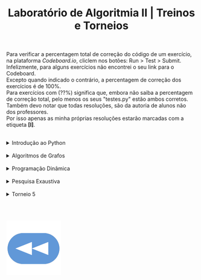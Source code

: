 <h1 style="text-align: center;">Laboratório de Algoritmia II | Treinos e Torneios</h1>

<br>

Para verificar a percentagem total de correção do código de um exercício, na plataforma _Codeboard.io_, cliclem nos botões:  Run > Test > Submit.
<br>Infelizmente, para alguns exercícios não encontrei o seu link para o Codeboard.
<br>Excepto quando indicado o contrário, a percentagem de correção dos exercícios é de 100%.
<br>Para exercícios com (??%) significa que, embora não saiba a percentagem de correção total, pelo menos os seus "testes.py" estão ambos corretos.
<br>Também devo notar que todas resoluções, são da autoria de alunos não dos professores.
<br>Por isso apenas as minha próprias resoluções estarão marcadas com a etiqueta **[I]**.

<br>

<details>
    <summary>Introdução ao Python</summary>

<ul>
<details><summary><a href="1ºT/aloca.html">Aloca</a> -- <a href="https://codeboard.io/projects/311283">Codeboard</a></summary></details>
<details><summary><a href="1ºT/apelidos.html">Apelidos</a> -- <a href="https://codeboard.io/projects/311284">Codeboard</a></summary></details>
<details><summary><a href="1ºT/cruzamentos.html">Cruzamentos</a> -- <a href="https://codeboard.io/projects/311285">Codeboard</a></summary></details>
<details><summary><a href="1ºT/diferentes.html">[I + A] Diferentes</a></summary></details>
<details><summary><a href="1ºT/fatoriza.html">Factoriza</a></summary></details>
<details><summary><a href="1ºT/formata.html">Formata</a> -- <a href="https://codeboard.io/projects/312631">Codeboard</a></summary></details>
<details><summary><a href="1ºT/formula1.html">[I + A] Fórmula 1</a></summary></details>
<details><summary><a href="1ºT/frequencia.html">Frequência</a> -- <a href="https://codeboard.io/projects/311413">Codeboard</a></summary></details>
<details><summary><a href="1ºT/futebol.html">Futebol</a> -- <a href="https://codeboard.io/projects/311417">Codeboard</a></summary></details>
<details><summary><a href="1ºT/hacker.html">Hacker</a> -- <a href="https://codeboard.io/projects/311431">Codeboard</a></summary></details>
<details><summary><a href="1ºT/horario.html">Horário</a> -- <a href="https://codeboard.io/projects/312630">Codeboard</a></summary></details>
<details><summary><a href="1ºT/isbn.html">ISBN</a> -- <a href="https://codeboard.io/projects/311435">Codeboard</a></summary></details>
<details><summary><a href="1ºT/repete.html">Repete</a></summary></details>
<details><summary><a href="1ºT/robot.html">Robot</a> -- <a href="https://codeboard.io/projects/311441">Codeboard</a></summary></details>
<details><summary><a href="1ºT/area.html">[I] Área</a> -- <a href="https://codeboard.io/projects/376696">Codeboard</a></summary></details>
<details><summary><a href="1ºT/wordle.html">[I] Wordle [??%]</a> -- <a href="https://codeboard.io/projects/376689">Codeboard</a></summary></details>
</ul>
</details>

<br>

<details>
    <summary>Algoritmos de Grafos</summary>

<ul>
<details><summary><a href="2ºT/area.html">Aloca</a> -- <a href="https://codeboard.io/projects/318576">Codeboard</a></summary></details>
<details><summary><a href="2ºT/cavalo.html">Cavalo</a> -- <a href="https://codeboard.io/projects/318579">Codeboard</a></summary></details>
<details><summary><a href="2ºT/cidade.html">Cidade</a> -- <a href="https://codeboard.io/projects/318582">Codeboard</a></summary></details>
<details><summary><a href="2ºT/continente.html">Continente</a> -- <a href="https://codeboard.io/projects/318584">Codeboard</a></summary></details>
<details><summary><a href="2ºT/erdos.html">Erdos</a> -- <a href="https://codeboard.io/projects/318585">Codeboard</a></summary></details>
<details><summary><a href="2ºT/labirinto.html">Labirinto</a> -- <a href="https://codeboard.io/projects/318586">Codeboard</a></summary></details>
<details><summary><a href="2ºT/travessia.html">Travessia</a> -- <a href="https://codeboard.io/projects/318588">Codeboard</a></summary></details>
<details><summary><a href="2ºT/viagem.html">Viagem</a> -- <a href="https://codeboard.io/projects/318589">Codeboard</a></summary></details>
<details><summary><a href="2ºT/deadcode.html">Deadcode (??%)</a></summary></details>
<details><summary><a href="2ºT/pacman.html">Pacman (??%)</a></summary></details>
<details><summary><a href="2ºT/centros.html">Centros</a></summary></details>
<details><summary><a href="2ºT/distancia.html">Distância</a></summary></details>
<details><summary><a href="2ºT/viagemT.html">[I] Viagem 2023 (90%)</a> -- <a href="https://codeboard.io/projects/382825">Codeboard</a></summary></details>
<details><summary><a href="2ºT/perimetro.html">[I] Perímetro (50%)</a> -- <a href="https://codeboard.io/projects/381701">Codeboard</a></summary></details>
</ul>
</details>

<br>

<details>
    <summary>Programação Dinâmica</summary>

<ul>
<details><summary><a href="3ºT/crescente.html">Crescente</a> -- <a href="https://codeboard.io/projects/323208">Codeboard</a></summary></details>
<details><summary><a href="3ºT/espaca.html">Espaça</a> -- <a href="https://codeboard.io/projects/323210">Codeboard</a></summary></details>
<details><summary><a href="3ºT/ladrao.html">Ladrão</a> -- <a href="https://codeboard.io/projects/323211">Codeboard</a></summary></details>
<details><summary><a href="3ºT/robot.html">Robot</a> -- <a href="https://codeboard.io/projects/323212">Codeboard</a></summary></details>
<details><summary><a href="3ºT/saque.html">Saque</a> -- <a href="https://codeboard.io/projects/323213">Codeboard</a></summary></details>
<details><summary><a href="3ºT/soma.html">Soma</a> -- <a href="https://codeboard.io/projects/323214">Codeboard</a></summary></details>
<details><summary><a href="3ºT/validas.html">Válidas</a> -- <a href="https://codeboard.io/projects/323215">Codeboard</a></summary></details>
<details><summary><a href="3ºT/vendedor.html">Vendedor</a> -- <a href="https://codeboard.io/projects/323216">Codeboard</a></summary></details>
<details><summary><a href="3ºT/duplica21.html">Duplica 2021 (??%)</a></summary></details>
<details><summary><a href="3ºT/drone.html">Drone (??%)</a></summary></details>
<details><summary><a href="3ºT/binario.html">Binário (80%)</a></summary></details>
<details><summary><a href="3ºT/filtra22.html">Filtra 2022 (80%)</a></summary></details>
<details><summary><a href="3ºT/filtra23.html">[I] Filtra 2023 (??%)</a> -- <a href="https://codeboard.io/projects/388670">Codeboard</a></summary></details>
<details><summary><a href="3ºT/duplica23.html">[I] Duplica 2023 (??%)</a> -- <a href="https://codeboard.io/projects/388658">Codeboard</a></summary></details>
</ul>
</details>

<br>

<details>
    <summary>Pesquisa Exaustiva</summary>

<ul>
<details><summary><a href="4ºT/amigos.html">Amigos</a> -- <a href="https://codeboard.io/projects/331265">Codeboard</a></summary></details>
<details><summary><a href="4ºT/anel.html">Anel</a> -- <a href="https://codeboard.io/projects/331267">Codeboard</a></summary></details>
<details><summary><a href="4ºT/cobertura.html">Cobertura</a> -- <a href="https://codeboard.io/projects/331268">Codeboard</a></summary></details>
<details><summary><a href="4ºT/hamilton.html">Hamilton</a> -- <a href="https://codeboard.io/projects/331269">Codeboard</a></summary></details>
<details><summary><a href="4ºT/multiplos.html">Múltiplos</a> -- <a href="https://codeboard.io/projects/331274">Codeboard</a></summary></details>
<details><summary><a href="4ºT/sacos.html">Sacos (90%)</a> -- <a href="https://codeboard.io/projects/331277">Codeboard</a></summary></details>
<details><summary><a href="4ºT/superstring.html">Superstring (90%)</a> -- <a href="https://codeboard.io/projects/331278">Codeboard</a></summary></details>
<details><summary><a href="4ºT/uniao.html">União</a> -- <a href="https://codeboard.io/projects/331285">Codeboard</a></summary></details>
<details><summary><a href="4ºT/jogo.html">Jogo (50%)</a></summary></details>
<details><summary><a href="4ºT/quadrado21.html">Quadrado 2021 (0%)</a></summary></details>
<details><summary><a href="4ºT/centro.html">Centro (0%)</a></summary></details>
<details><summary><a href="4ºT/quadrado22.html">Quadrado 2022</a></summary></details>
<details><summary><a href="4ºT/segredo.html">Segredo (70/80%)</a> -- <a href="https://codeboard.io/projects/391542">Codeboard</a></summary></details>
<details><summary><a href="4ºT/bits.html">[4chan :D] Bits (??%)</a> -- <a href="https://codeboard.io/projects/391529">Codeboard</a></summary></details>
</ul>
</details>

<br>

<details>
    <summary>Torneio 5</summary>

<ul>
<details><summary><a href="5ºT/calculadora.html">Torneio Extra > Calculadora</a></summary></details>
<br>
<details><summary><a href="5ºT/distancia.html">Distância [50%]</a></summary></details>
<details><summary><a href="5ºT/ilhas.html">[I] Ilhas [??%]</a></summary></details>
<details><summary><a href="5ºT/numero.html">Número [50%]</a></summary></details>
<details><summary><a href="5ºT/puzzle.html">[I] Puzzle [??%]</a></summary></details>
<details><summary><a href="5ºT/centros.html">Centros</a> -- <a href="https://codeboard.io/projects/393819">Codeboard</a></summary></details>
<details><summary><a href="5ºT/decifrar.html">[I] Decifrar</a> -- <a href="https://codeboard.io/projects/393817">Codeboard</a></summary></details>
</ul>
</details>

<br><br>

[![retroceder](https://raw.githubusercontent.com/David81820/Recursos-LCC/main/Rewind.png)](https://david81820.github.io/Recursos-LCC/2ano/2sem/LA2)
